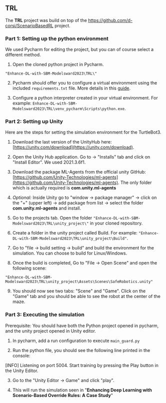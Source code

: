 
## TRL

The **TRL** project was build on top of the https://github.com/d-corsi/ScenarioBasedRL project.

### Part 1: Setting up the python environment
We used Pycharm for editing the project, but you can of course select a different method.

1. Open the cloned python project in Pycharm.

`"Enhance-DL-with-SBM-Modelsward2023\TRL\"`

2. Pycharm should offer you to configure a virtual environment using the included `requirements.txt` file. More details in this [guide](https://www.jetbrains.com/help/pycharm/creating-virtual-environment.html#env-requirements).

3. Configure a python interpreter created in your virtual environment. For example: 
`Enhance-DL-with-SBM-Modelsward2023\TRL\venv_pycharm\Scripts\python.exe`.


### Part 2: Setting up Unity

Here are the steps for setting the simulation environment for the TurtleBot3.

1. Download the last version of the UnityHub here: [https://unity.com/download](https://unity.com/download).

2. Open the Unity Hub application. Go to -> "Installs" tab and click on "Install Editor". We used 2021.3.6f1.

3. Download the package ML-Agents from the official unity GitHub: [https://github.com/Unity-Technologies/ml-agents](https://github.com/Unity-Technologies/ml-agents). The only folder which is actually required is **com.unity.ml-agents**

4. *Optional:* Inside Unity go to  "window -> package manager" -> click on the "+" (upper left) -> add package from list -> select the folder **com.unity.ml-agents**  and install.

5. Go to the projects tab. Open the folder `"Enhance-DL-with-SBM-Modelsward2023\TRL\unity_project\"` in your cloned repository.

6. Create a folder in the unity project called Build. 
For example:  `"Enhance-DL-with-SBM-Modelsward2023\TRL\unity_project\Build"`.

7. Go to  "file -> build setting -> build"  and build the environment for the simulation. You can choose to build for Linux/Windows.

8. Once the build is completed, Go to "File -> Open Scene" and open the following scene:

`"Enhance-DL-with-SBM-Modelsward2023\TRL\unity_project\Assets\Scenes\SafeRobotics.unity"`

9. You should now see two tabs: "Scene" and "Game". Click on the "Game" tab and you should be able to see the robot at the center of the maze.

 

### Part 3: Executing the simulation

Prerequisite: You should have both the Python project opened in pycharm, and the unity project opened in Unity editor.

1. In pycharm, add a run configuration to execute `main_guard.py` 

2.  Run the python file, you should see the following line printed in the console:

[INFO] Listening on port 5004. Start training by pressing the Play button in the Unity Editor. 

3. Go to the "Unity Editor -> Game" and click "play".

4. This will run the simulation seen in "**Enhancing Deep Learning with Scenario-Based Override Rules: A Case Study**"
